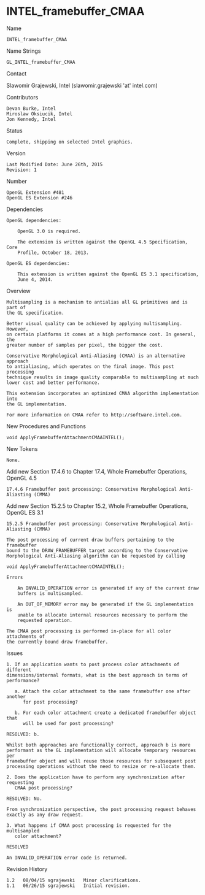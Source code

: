 # INTEL_framebuffer_CMAA

Name

    INTEL_framebuffer_CMAA

Name Strings

    GL_INTEL_framebuffer_CMAA

Contact

   Slawomir Grajewski,  Intel (slawomir.grajewski 'at' intel.com)

Contributors

    Devan Burke, Intel
    Miroslaw Oksiucik, Intel
    Jon Kennedy, Intel

Status

    Complete, shipping on selected Intel graphics.

Version

    Last Modified Date: June 26th, 2015
    Revision: 1

Number

    OpenGL Extension #481
    OpenGL ES Extension #246

Dependencies

    OpenGL dependencies:

        OpenGL 3.0 is required.

        The extension is written against the OpenGL 4.5 Specification, Core
        Profile, October 18, 2013.

    OpenGL ES dependencies:

        This extension is written against the OpenGL ES 3.1 specification,
        June 4, 2014.

Overview

    Multisampling is a mechanism to antialias all GL primitives and is part of
    the GL specification.

    Better visual quality can be achieved by applying multisampling. However,
    on certain platforms it comes at a high performance cost. In general, the
    greater number of samples per pixel, the bigger the cost.

    Conservative Morphological Anti-Aliasing (CMAA) is an alternative approach
    to antialiasing, which operates on the final image. This post processing
    technique results in image quality comparable to multisampling at much
    lower cost and better performance.

    This extension incorporates an optimized CMAA algorithm implementation into
    the GL implementation.

    For more information on CMAA refer to http://software.intel.com.

New Procedures and Functions

    void ApplyFramebufferAttachmentCMAAINTEL();

New Tokens

    None.

Add new Section 17.4.6 to Chapter 17.4, Whole Framebuffer Operations, OpenGL 4.5

    17.4.6 Framebuffer post processing: Conservative Morphological Anti-Aliasting (CMMA)

Add new Section 15.2.5 to Chapter 15.2, Whole Framebuffer Operations, OpenGL ES 3.1

    15.2.5 Framebuffer post processing: Conservative Morphological Anti-Aliasting (CMMA)

    The post processing of current draw buffers pertaining to the framebuffer
    bound to the DRAW_FRAMEBUFFER target according to the Conservative
    Morphological Anti-Aliasing algorithm can be requested by calling

    void ApplyFramebufferAttachmentCMAAINTEL();

    Errors

        An INVALID_OPERATION error is generated if any of the current draw
        buffers is multisampled.

        An OUT_OF_MEMORY error may be generated if the GL implementation is
        unable to allocate internal resources necessary to perform the
        requested operation.

    The CMAA post processing is performed in-place for all color attachments of
    the currently bound draw framebuffer.

Issues

    1. If an application wants to post process color attachments of different
    dimensions/internal formats, what is the best approach in terms of
    performance?

       a. Attach the color attachment to the same framebuffer one after another
          for post processing?

       b. For each color attachment create a dedicated framebuffer object that
          will be used for post processing?

    RESOLVED: b.

    Whilst both approaches are functionally correct, approach b is more
    performant as the GL implementation will allocate temporary resources per
    framebuffer object and will reuse those resources for subsequent post
    processing operations without the need to resize or re-allocate them.

    2. Does the application have to perform any synchronization after requesting
       CMAA post processing?

    RESOLVED: No.

    From synchronization perspective, the post processing request behaves
    exactly as any draw request.

    3. What happens if CMAA post processing is requested for the multisampled
       color attachment?

    RESOLVED

    An INVALID_OPERATION error code is returned.

Revision History

    1.2   08/04/15 sgrajewski   Minor clarifications.
    1.1   06/26/15 sgrajewski   Initial revision.

